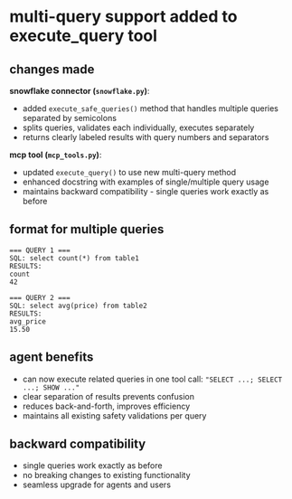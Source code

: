 # multi-query support added to execute_query tool

## changes made

**snowflake connector (`snowflake.py`)**:
- added `execute_safe_queries()` method that handles multiple queries separated by semicolons
- splits queries, validates each individually, executes separately
- returns clearly labeled results with query numbers and separators

**mcp tool (`mcp_tools.py`)**:
- updated `execute_query()` to use new multi-query method
- enhanced docstring with examples of single/multiple query usage
- maintains backward compatibility - single queries work exactly as before

## format for multiple queries
```
=== QUERY 1 ===
SQL: select count(*) from table1
RESULTS:
count
42

=== QUERY 2 ===  
SQL: select avg(price) from table2
RESULTS:
avg_price
15.50
```

## agent benefits
- can now execute related queries in one tool call: `"SELECT ...; SELECT ...; SHOW ..."`
- clear separation of results prevents confusion
- reduces back-and-forth, improves efficiency
- maintains all existing safety validations per query

## backward compatibility
- single queries work exactly as before
- no breaking changes to existing functionality
- seamless upgrade for agents and users
